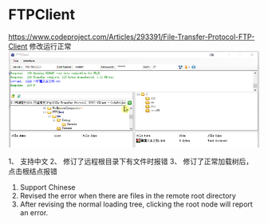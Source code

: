 # FTPClient
https://www.codeproject.com/Articles/293391/File-Transfer-Protocol-FTP-Client 修改运行正常
![image](https://raw.githubusercontent.com/goldarch/FTPClient/main/FTPClientWORKING%EF%BC%88Debugging%20is%20normal%EF%BC%89.png)  

1、	支持中文 
2、	修订了远程根目录下有文件时报错 
3、	修订了正常加载树后，点击根结点报错 
1. Support Chinese 
2. Revised the error when there are files in the remote root directory 
3. After revising the normal loading tree, clicking the root node will report an error. 
